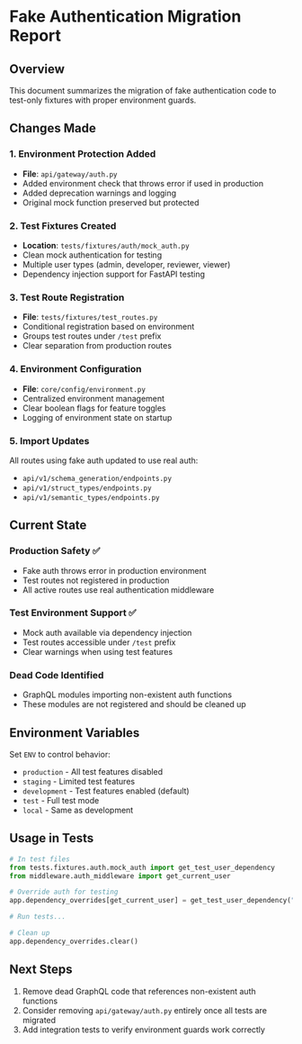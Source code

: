 # Fake Authentication Migration Report

## Overview
This document summarizes the migration of fake authentication code to test-only fixtures with proper environment guards.

## Changes Made

### 1. Environment Protection Added
- **File**: `api/gateway/auth.py`
- Added environment check that throws error if used in production
- Added deprecation warnings and logging
- Original mock function preserved but protected

### 2. Test Fixtures Created
- **Location**: `tests/fixtures/auth/mock_auth.py`
- Clean mock authentication for testing
- Multiple user types (admin, developer, reviewer, viewer)
- Dependency injection support for FastAPI testing

### 3. Test Route Registration
- **File**: `tests/fixtures/test_routes.py`
- Conditional registration based on environment
- Groups test routes under `/test` prefix
- Clear separation from production routes

### 4. Environment Configuration
- **File**: `core/config/environment.py`
- Centralized environment management
- Clear boolean flags for feature toggles
- Logging of environment state on startup

### 5. Import Updates
All routes using fake auth updated to use real auth:
- `api/v1/schema_generation/endpoints.py`
- `api/v1/struct_types/endpoints.py`
- `api/v1/semantic_types/endpoints.py`

## Current State

### Production Safety ✅
- Fake auth throws error in production environment
- Test routes not registered in production
- All active routes use real authentication middleware

### Test Environment Support ✅
- Mock auth available via dependency injection
- Test routes accessible under `/test` prefix
- Clear warnings when using test features

### Dead Code Identified
- GraphQL modules importing non-existent auth functions
- These modules are not registered and should be cleaned up

## Environment Variables

Set `ENV` to control behavior:
- `production` - All test features disabled
- `staging` - Limited test features
- `development` - Test features enabled (default)
- `test` - Full test mode
- `local` - Same as development

## Usage in Tests

```python
# In test files
from tests.fixtures.auth.mock_auth import get_test_user_dependency
from middleware.auth_middleware import get_current_user

# Override auth for testing
app.dependency_overrides[get_current_user] = get_test_user_dependency("admin")

# Run tests...

# Clean up
app.dependency_overrides.clear()
```

## Next Steps

1. Remove dead GraphQL code that references non-existent auth functions
2. Consider removing `api/gateway/auth.py` entirely once all tests are migrated
3. Add integration tests to verify environment guards work correctly